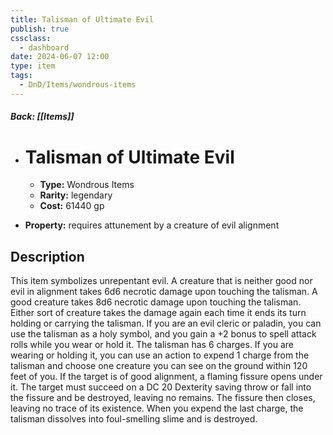 ```yaml
---
title: Talisman of Ultimate Evil
publish: true
cssclass:
  - dashboard
date: 2024-06-07 12:00
type: item
tags:
  - DnD/Items/wondrous-items
---
```


##### Back: [[Items]]

- # Talisman of Ultimate Evil

    - **Type:** Wondrous Items
    - **Rarity:** legendary
    - **Cost:** 61440 gp
- **Property:** requires attunement by a creature of evil alignment



## Description 

This item symbolizes unrepentant evil. A creature that is neither good nor evil in alignment takes 6d6 necrotic damage upon touching the talisman. A good creature takes 8d6 necrotic damage upon touching the talisman. Either sort of creature takes the damage again each time it ends its turn holding or carrying the talisman. If you are an evil cleric or paladin, you can use the talisman as a holy symbol, and you gain a +2 bonus to spell attack rolls while you wear or hold it. The talisman has 6 charges. If you are wearing or holding it, you can use an action to expend 1 charge from the talisman and choose one creature you can see on the ground within 120 feet of you. If the target is of good alignment, a flaming fissure opens under it. The target must succeed on a DC 20 Dexterity saving throw or fall into the fissure and be destroyed, leaving no remains. The fissure then closes, leaving no trace of its existence. When you expend the last charge, the talisman dissolves into foul-smelling slime and is destroyed.
